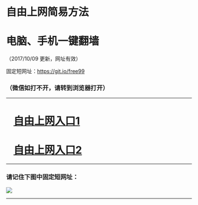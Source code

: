 ﻿# 自由上网简易方法

# 电脑、手机一键翻墙

（2017/10/09 更新，网址有效）

固定短网址：https://git.io/free99

### （微信如打不开，请转到浏览器打开）


***





# &nbsp;&nbsp; <a href="http://ft303013595.fwq-tz-1001.info/fwqtz01.html?t=100900110330 " target="_blank">自由上网入口1</a>
# &nbsp;&nbsp; <a href="http://ft2147419082.fwq-tz-1002.info/fwqtz02.html?t=100900117378 " target="_blank">自由上网入口2</a>
***

### 请记住下图中固定短网址：

<img src="https://s3-us-west-2.amazonaws.com/fwq-1001/yjfq-20170905okok.png" /> 


***

